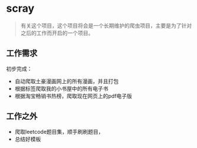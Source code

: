 # scray

>有关这个项目，这个项目将会是一个长期维护的爬虫项目，主要是为了针对之后的工作而开启的一个项目。

## 工作需求

初步完成：

- 自动爬取土豪漫画网上的所有漫画，并且打包
- 根据标签爬取我的小书屋中的所有电子书
- 根据淘宝畅销书热榜，爬取现在网页上的pdf电子版

## 工作之外

- 爬取leetcode题目集，顺手刷刷题目，
- 总结好模板
